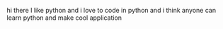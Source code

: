 hi there 
I like python and i love to code in python and i think anyone can learn python and make cool application
